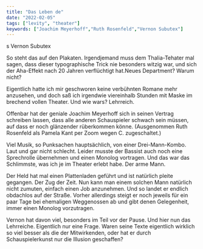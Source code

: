 ```yaml
---
title: "Das Leben de"
date: "2022-02-05"
tags: ["levity", "theater"]
keywords: ["Joachim Meyerhoff","Ruth Rosenfeld","Vernon Subutex"]
---
```


<!-- Excerpt Start -->
s Vernon Subutex

So steht das auf den Plakaten. Irgendjemand muss dem Thalia-Tehater mal sagen, dass dieser typographische Trick nie besonders witzig war, und sich der Aha-Effekt nach 20 Jahren verflüchtigt hat.<!-- Excerpt End -->Neues Department? Warum nicht?

Eigentlich hatte ich mir geschworen keine verbühnten Romane mehr anzusehen, und doch saß ich irgendwie viereinhalb Stunden mit Maske im brechend vollen Theater. Und wie wars? Lehrreich.

Offenbar hat der geniale Joachim Meyerhoff sich in seinen Vertrag schreiben lassen, dass alle anderen Schauspieler schwach sein müssen, auf dass er noch glänzender rüberkommen könne. (Ausgenommen Ruth Rosenfeld als Pamela Kant per Zoom wegen C. zugeschaltet.)

Viel Musik, so Punksachen hauptsächlich, von einer Drei-Mann-Kombo. Laut und gar nicht schlecht. Leider musste der Bassist auch noch eine Sprechrolle übernehmen und einen Monolog vortragen. Und das war das Schlimmste, was ich je im Theater erlebt habe. Der arme Mann.

Der Held hat mal einen Plattenladen geführt und ist natürlich pleite gegangen. Der Zug der Zeit. Nun kann man einem solchen Mann natürlich nicht zumuten, einfach einen Job anzunehmen. Und so landet er endlich obdachlos auf der Straße. Vorher allerdings steigt er noch jeweils für ein paar Tage bei ehemaligen Weggenossen ab und gibt denen Gelegenheit, immer einen Monolog vorzutragen.

Vernon hat davon viel, besonders im Teil vor der Pause. Und hier nun das Lehrreiche. Eigentlich nur eine Frage. Waren seine Texte eigentlich wirklich so viel besser als die der Mitwirkenden, oder hat er durch Schauspielerkunst nur die Illusion geschaffen?